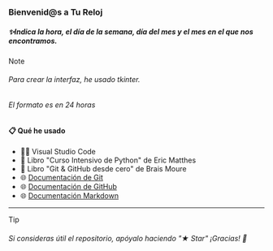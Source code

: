 ### Bienvenid@s a Tu Reloj

##### ✨Indica la hora, el día de la semana, día del mes y el mes en el que nos encontramos.


> [!NOTE]
> ###### Para crear la interfaz, he usado tkinter.
> ###### El formato es en 24 horas

#### 📋 Qué he usado

- 👨‍💻 Visual Studio Code
- 📘 Libro "Curso Intensivo de Python" de Eric Matthes  
- 📘 Libro "Git & GitHub desde cero" de Brais Moure
- 🌐 [Documentación de Git](https://git-scm.com)
- 🌐 [Documentación de GitHub](https://docs.github.com/es)
- 🌐 [Documentación Markdown](https://markdown.es)

---
> [!TIP]
> ###### Si consideras útil el repositorio, apóyalo haciendo "★ Star" ¡Gracias! 🚀
